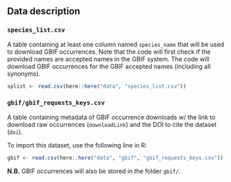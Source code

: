 ## Data description

### `species_list.csv`

A table containing at least one column named `species_name` that will be used to download GBIF occurrences. Note that the code will first check if the provided names are accepted names in the GBIF system. The code will download GBIF occurrences for the GBIF accepted names (including all synonyms).

```r
splist <- read.csv(here::here("data", "species_list.csv"))
```



### `gbif/gbif_requests_keys.csv`

A table containing metadata of GBIF occurrence downloads w/ the link to download raw occurrences (`downloadLink`) and the DOI to cite the dataset (`doi`).

To import this dataset, use the following line in R:

```r
gbif <- read.csv(here::here("data", "gbif", "gbif_requests_keys.csv"))
```

**N.B.** GBIF occurrences will also be stored in the folder `gbif/`.
